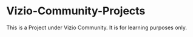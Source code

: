 # Vizio-Community-Projects
 This is a Project under Vizio Community. It is for learning purposes only.
